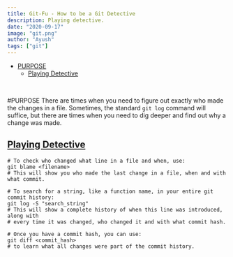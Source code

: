 ```yaml
---
title: Git-Fu - How to be a Git Detective
description: Playing detective.
date: "2020-09-17"
image: "git.png"
author: "Ayush"
tags: ["git"]
---
```


<!-- vim-markdown-toc GFM -->

* [PURPOSE](#purpose)
  * [Playing Detective](#playing-detective)

<!-- vim-markdown-toc -->

<br />

#PURPOSE
There are times when you need to figure out exactly who made the changes in a file. Sometimes, the standard `git log` command will suffice, but there are times when you need to dig deeper and find out why a change was made.

## [Playing Detective](https://vimeo.com/280579162)
```
# To check who changed what line in a file and when, use:
git blame <filename>
# This will show you who made the last change in a file, when and with what commit.

# To search for a string, like a function name, in your entire git commit history:
git log -S "search_string"
# This will show a complete history of when this line was introduced, along with
# every time it was changed, who changed it and with what commit hash.

# Once you have a commit hash, you can use:
git diff <commit_hash>
# to learn what all changes were part of the commit history.
```
